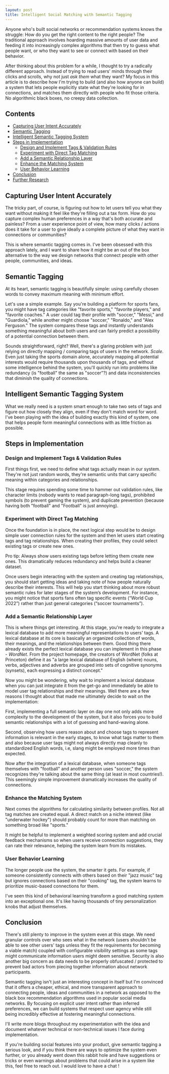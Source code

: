 ```yaml
---
layout: post
title: Intelligent Social Matching with Semantic Tagging
---
```


Anyone who's built social networks or recommendation systems knows the struggle: How do you get the right content to the right people? The traditional approach involves hoarding massive amounts of user data and feeding it into increasingly complex algorithms that then try to guess what people want, or who they want to see or connect with based on their behavior.

After thinking about this problem for a while, I thought to try a radically different approach. Instead of trying to read users' minds through their clicks and scrolls, why not just _ask them_ what they want? My focus in this article is to describe how I'm trying to build (and also how anyone can build) a system that lets people explicitly state what they're looking for in connections, and matches them directly with people who fit those criteria. No algorithmic black boxes, no creepy data collection.

## Contents

- [Capturing User Intent Accurately](#capturing-user-intent-accurately)
- [Semantic Tagging](#semantic-tagging)
- [Intelligent Semantic Tagging System](#intelligent-semantic-tagging-system)
- [Steps in Implementation](#steps-in-implementation)
  - [Design and Implement Tags & Validation Rules](#design-and-implement-tags-and-validation-rules)
  - [Experiment with Direct Tag Matching](#experiment-with-direct-tag-matching)
  - [Add a Semantic Relationship Layer](#add-a-semantic-relationship-layer)
  - [Enhance the Matching System](#enhance-the-matching-system)
  - [User Behavior Learning](#user-behavior-learning)
- [Conclusion](#conclusion)
- [Further Research](#further-research)

## Capturing User Intent Accurately

The tricky part, of course, is figuring out how to let users tell you what they want without making it feel like they're filling out a tax form. How do you capture complex human preferences in a way that's both accurate and painless? From a user experience point of view, how many clicks / actions does it take for a user to give ideally a complete picture of what they want in connections or communities?

This is where semantic tagging comes in. I've been obsessed with this approach lately, and I want to share how it might be an out of the box alternative to the way we design networks that connect people with other people, communities, and ideas.

## Semantic Tagging

At its heart, semantic tagging is beautifully simple: using carefully chosen words to convey maximum meaning with minimum effort.

Let's use a simple example. Say you're building a platform for sports fans, you might have tag categories like "favorite sports," "favorite players," and "favorite coaches." A user could tag their profile with "soccer," "Messi," and "Guardiola," while another might choose "soccer," "Ronaldo," and "Alex Ferguson." The system compares these tags and instantly understands something meaningful about both users and can fairly predict a possibility of a potential connection between them.

Sounds straightforward, right? Well, there's a glaring problem with just relying on directly mapping / comparing tags of users in the network. _Scale_.
Even just taking the sports domain alone, accurately mapping all potential interests would require thousands upon thousands of tags, and without some intelligence behind the system, you'll quickly run into problems like redundancy (is "football" the same as "soccer"?) and data inconsistencies that diminish the quality of connections.

## Intelligent Semantic Tagging System

What we really need is a system smart enough to take two sets of tags and figure out how closely they align, even if they don't match word for word. I've been playing with the idea of building exactly this kind of system, one that helps people form meaningful connections with as little friction as possible.

## Steps in Implementation

### Design and Implement Tags & Validation Rules

First things first, we need to define what tags actually mean in our system. They're not just random words, they're semantic units that carry specific meaning within categories and relationships.

This stage requires spending some time to hammer out validation rules, like character limits (nobody wants to read paragraph-long tags), prohibited symbols (to prevent gaming the system), and duplicate prevention (because having both "football" and "Football" is just annoying).

### Experiment with Direct Tag Matching

Once the foundation is in place, the next logical step would be to design simple user connection rules for the system and then let users start creating tags and tag relationships. When creating their profiles, they could select existing tags or create new ones.

Pro tip: Always show users existing tags before letting them create new ones. This dramatically reduces redundancy and helps build a cleaner dataset.

Once users begin interacting with the system and creating tag relationships, you should start getting ideas and taking note of how people naturally describe their interests. This will help you start thinking about more robust semantic rules for later stages of the system’s development. For instance, you might notice that sports fans often tag specific events (“World Cup 2022”) rather than just general categories (“soccer tournaments”).

### Add a Semantic Relationship Layer

This is where things get interesting. At this stage, you're ready to integrate a lexical database to add more meaningful representations to users' tags. A lexical database at its core is basically an organized collection of words, their meanings, and the relationships between them. Good thing there already exists the perfect lexical database you can implement in this phase - _WordNet_. From the project homepage, the creators of WordNet (folks at Princeton) define it as "a large lexical database of English (where) nouns, verbs, adjectives and adverbs are grouped into sets of cognitive synonyms (synsets), each expressing a distinct concept."

Now you might be wondering, why wait to implement a lexical database when you can just integrate it from the get-go and immediately be able to model user tag relationships and their meanings. Well there are a few reasons I thought about that made me ultimately decide to wait on the implementation:

First, implementing a full semantic layer on day one not only adds more complexity to the development of the system, but it also forces you to build semantic relationships with a lot of guessing and hand-waving alone.

Second, observing how users reason about and choose tags to represent information is relevant in the early stages, to know what tags matter to them and also because user tags might not always directly map cleanly to standardized English words, i.e, slang might be employed more times than expected.

Now after the integration of a lexical database, when someone tags themselves with "football" and another person uses "soccer," the system recognizes they're talking about the same thing (at least in most countries!). This seemingly simple improvement dramatically increases the quality of connections.

### Enhance the Matching System

Next comes the algorithms for calculating similarity between profiles. Not all tag matches are created equal. A direct match on a niche interest (like "underwater hockey") should probably count for more than matching on something broad like "sports."

It might be helpful to implement a weighted scoring system and add crucial feedback mechanisms so when users receive connection suggestions, they can rate their relevance, helping the system learn from its mistakes.

### User Behavior Learning

The longer people use the system, the smarter it gets. For example, if someone consistently connects with others based on their "jazz music" tag but ignores connections based on their "cooking" tag, the system learns to prioritize music-based connections for them.

I've seen this kind of behavioral learning transform a good matching system into an exceptional one. It's like having thousands of tiny personalization knobs that adjust themselves.

## Conclusion

There's still plenty to improve in the system even at this stage. We need granular controls over who sees what in the network (users shouldn't be able to see other users' tags unless they fit the requirements for becoming a viable match) coupled with configurable visibility settings as some tags might communicate information users might deem sensitive. Security is also another big concern as data needs to be properly obfuscated / protected to prevent bad actors from piecing together information about network participants.

Semantic tagging isn't just an interesting concept in itself but I'm convinced that it offers a cheaper, ethical, and more transparent approach to connecting people, ideas and communities in a network as opposed to the black box recommendation algorithms used in popular social media networks. By focusing on explicit user intent rather than inferred preferences, we can build systems that respect user agency while still being incredibly effective at fostering meaningful connections.

I'll write more blogs throughout my experimentation with the idea and document whatever technical or non-technical issues I face during implementation.

If you're building social features into your product, give semantic tagging a serious look, and if you think there are ways to optimize the system even further, or you already went down this rabbit hole and have suggestions or tricks or even warnings about problems that could arise in a system like this, feel free to reach out. I would love to have a chat !
